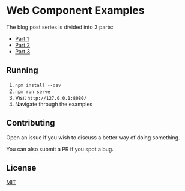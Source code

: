 # Web Component Examples

The blog post series is divided into 3 parts:

* [Part 1](https://lpedrosa.github.io/blog/web-components-part-1)
* [Part 2](https://lpedrosa.github.io/blog/web-components-part-2)
* [Part 3](https://lpedrosa.github.io/blog/web-components-part-3)

## Running

1. `npm install --dev`
2. `npm run serve`
3. Visit `http://127.0.0.1:8080/`
4. Navigate through the examples

## Contributing

Open an issue if you wish to discuss a better way of doing something.

You can also submit a PR if you spot a bug.

## License

[MIT](./LICENSE)
